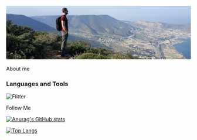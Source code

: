 ![Header](https://github.com/lllytnik/lllytnik/blob/main/assets/pic.jpg)

About me

### Languages and Tools

![Flitter](https://img.shields.io/badge/-<MESSAGE>-772728?style=flat-square&logo=5a7ba4)

Follow Me

[![Anurag's GitHub stats](https://github-readme-stats.vercel.app/api?username=lllytnik)](https://github.com/anuraghazra/github-readme-stats)

[![Top Langs](https://github-readme-stats.vercel.app/api/top-langs/?username=lllytnik&layout=compact)](https://github.com/anuraghazra/github-readme-stats)
